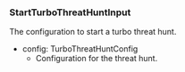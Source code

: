 ### StartTurboThreatHuntInput
The configuration to start a turbo threat hunt.

- config: TurboThreatHuntConfig
  - Configuration for the threat hunt.
